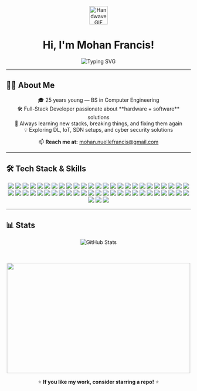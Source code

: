<div align="center">
  <img src="https://github.com/user-attachments/assets/abdae8fe-bac1-43bd-8223-77312a4f6cf5" height="50px" width="50px" alt="Handwave GIF" />
  <h1>Hi, I'm Mohan Francis!</h1>
</div>

<p align="center">
  <img src="https://readme-typing-svg.demolab.com?font=Fira+Code&size=28&pause=1500&color=FF6F61&center=true&vCenter=true&width=1050&lines=Hi!+I'm+Mohan+Francis.;Software+Engineer+%7C+Computer+Engineer.;I+build+impactful+hardware+%26+digital+solutions.;Let's+collaborate+and+make+cool+stuff+happen!" alt="Typing SVG" />
</p>

---

## 👨‍💻 About Me  
<p align="center">
🎓 25 years young — BS in Computer Engineering  
<br>🛠 Full-Stack Developer passionate about **hardware + software** solutions  
<br>🚀 Always learning new stacks, breaking things, and fixing them again  
<br>💡 Exploring DL, IoT, SDN setups, and cyber security solutions  
</p>

<p align="center">
📫 <strong>Reach me at:</strong> <a href="mailto:mohan.nuellefrancis@gmail.com">mohan.nuellefrancis@gmail.com</a>
</p>

---

## 🛠️ Tech Stack & Skills  

<p align="center">

<!-- Languages -->
<img src="https://img.shields.io/badge/C++-00599C?style=for-the-badge&logo=cplusplus&logoColor=white" />
<img src="https://img.shields.io/badge/C-283593?style=for-the-badge&logo=c&logoColor=white" />
<img src="https://img.shields.io/badge/Go-00ADD8?style=for-the-badge&logo=go&logoColor=white" />
<img src="https://img.shields.io/badge/Java-ED8B00?style=for-the-badge&logo=java&logoColor=white" />
<img src="https://img.shields.io/badge/C%23-239120?style=for-the-badge&logo=c-sharp&logoColor=white" />
<img src="https://img.shields.io/badge/Python-3776AB?style=for-the-badge&logo=python&logoColor=white" />
<img src="https://img.shields.io/badge/JavaScript-F7DF1E?style=for-the-badge&logo=javascript&logoColor=black" />
<img src="https://img.shields.io/badge/TypeScript-007ACC?style=for-the-badge&logo=typescript&logoColor=white" />
<img src="https://img.shields.io/badge/PHP-777BB4?style=for-the-badge&logo=php&logoColor=white" />
<img src="https://img.shields.io/badge/PowerShell-5391FE?style=for-the-badge&logo=powershell&logoColor=white" />

<!-- Frontend -->
<img src="https://img.shields.io/badge/HTML5-E34F26?style=for-the-badge&logo=html5&logoColor=white" />
<img src="https://img.shields.io/badge/CSS3-1572B6?style=for-the-badge&logo=css3&logoColor=white" />
<img src="https://img.shields.io/badge/React-61DAFB?style=for-the-badge&logo=react&logoColor=black" />
<img src="https://img.shields.io/badge/Next.js-000000?style=for-the-badge&logo=nextdotjs&logoColor=white" />
<img src="https://img.shields.io/badge/Tailwind_CSS-38B2AC?style=for-the-badge&logo=tailwind-css&logoColor=white" />
<img src="https://img.shields.io/badge/Framer_Motion-0055FF?style=for-the-badge&logo=framer&logoColor=white" />
<img src="https://img.shields.io/badge/Redux_Toolkit-764ABC?style=for-the-badge&logo=redux&logoColor=white" />
<!-- Backend -->
<img src="https://img.shields.io/badge/Node.js-339933?style=for-the-badge&logo=nodedotjs&logoColor=white" />
<img src="https://img.shields.io/badge/Express.js-000000?style=for-the-badge&logo=express&logoColor=white" />
<img src="https://img.shields.io/badge/FastAPI-009688?style=for-the-badge&logo=fastapi&logoColor=white" />
<img src="https://img.shields.io/badge/Flask-000000?style=for-the-badge&logo=flask&logoColor=white" />
<img src="https://img.shields.io/badge/Apache-D22128?style=for-the-badge&logo=apache&logoColor=white" />
<!-- Libraries -->
<!-- Databases -->
<img src="https://img.shields.io/badge/SQLite-003B57?style=for-the-badge&logo=sqlite&logoColor=white" />
<img src="https://img.shields.io/badge/Supabase-3ECF8E?style=for-the-badge&logo=supabase&logoColor=white" />
<img src="https://img.shields.io/badge/Redis-DC382D?style=for-the-badge&logo=redis&logoColor=white" />

<!-- Tools & DevOps -->
<img src="https://img.shields.io/badge/Docker-2496ED?style=for-the-badge&logo=docker&logoColor=white" />
<img src="https://img.shields.io/badge/Linux-FCC624?style=for-the-badge&logo=linux&logoColor=black" />
<img src="https://img.shields.io/badge/Windows-0078D6?style=for-the-badge&logo=windows&logoColor=white" />
<img src="https://img.shields.io/badge/Git-F05032?style=for-the-badge&logo=git&logoColor=white" />
<img src="https://img.shields.io/badge/GitHub-181717?style=for-the-badge&logo=github&logoColor=white" />
<img src="https://img.shields.io/badge/Vite-646CFF?style=for-the-badge&logo=vite&logoColor=white" />
<img src="https://img.shields.io/badge/Eclipse-2C2255?style=for-the-badge&logo=eclipse&logoColor=white" />
<img src="https://img.shields.io/badge/Firebase-FFCA28?style=for-the-badge&logo=firebase&logoColor=black" />

<!-- Hardware -->
<img src="https://img.shields.io/badge/Arduino-00979D?style=for-the-badge&logo=arduino&logoColor=white" />
<img src="https://img.shields.io/badge/Raspberry_Pi-A22846?style=for-the-badge&logo=raspberrypi&logoColor=white" />
<img src="https://img.shields.io/badge/Verilog-555555?style=for-the-badge" />
<img src="https://img.shields.io/badge/HDL-FF5722?style=for-the-badge" />
<img src="https://img.shields.io/badge/8086_Assembly-607D8B?style=for-the-badge" />

<!-- AI/ML -->
<img src="https://img.shields.io/badge/TensorFlow-FF6F00?style=for-the-badge&logo=tensorflow&logoColor=white" />
<img src="https://img.shields.io/badge/Scikit--Learn-F7931E?style=for-the-badge&logo=scikit-learn&logoColor=white" />
<img src="https://img.shields.io/badge/YOLO-000000?style=for-the-badge" />
<img src="https://img.shields.io/badge/Roboflow-00BFFF?style=for-the-badge" />
<img src="https://img.shields.io/badge/Google_Colab-F9AB00?style=for-the-badge&logo=googlecolab&logoColor=white" />
<img src="https://img.shields.io/badge/OpenCV-5C3EE8?style=for-the-badge&logo=opencv&logoColor=white" />

<!-- Design / Productivity -->
<img src="https://img.shields.io/badge/Figma-F24E1E?style=for-the-badge&logo=figma&logoColor=white" />
<img src="https://img.shields.io/badge/Notion-000000?style=for-the-badge&logo=notion&logoColor=white" />
<img src="https://img.shields.io/badge/Canva-00C4CC?style=for-the-badge&logo=canva&logoColor=white" />
<img src="https://img.shields.io/badge/Excel-217346?style=for-the-badge&logo=microsoftexcel&logoColor=white" />
<img src="https://img.shields.io/badge/Microsoft_365-217346?style=for-the-badge&logo=microsoft&logoColor=white" />
<img src="https://img.shields.io/badge/SharePoint-0078D4?style=for-the-badge&logo=microsoft-sharepoint&logoColor=white" />
<img src="https://img.shields.io/badge/Google_Drive-4285F4?style=for-the-badge&logo=googledrive&logoColor=white" />
<img src="https://img.shields.io/badge/-%20-5865F2?logo=discord&logoColor=white&style=for-the-badge" />
<img src="https://img.shields.io/badge/-%20-FF4500?logo=reddit&logoColor=white&style=for-the-badge" />



</p>

</p>

---

## 📊 Stats  
<p align="center">
  <!-- GitHub Stats -->
  <img src="https://github-readme-stats.vercel.app/api?username=IMMOEfr&show_icons=true&theme=transparent" alt="GitHub Stats" />
</p>
<p align="center">
  <a href="https://www.codewars.com/users/IMMOEfr" target="_blank">
<!--     <img src="https://github.r2v.ch/codewars?user=not-joosh&name=true&top_languages=true&stroke=%23b362ff&theme=gradient_purple_dark" alt="Codewars badge" /> -->
  </a>
  <br><br>
  <img src="https://github-readme-stats.vercel.app/api/top-langs/?username=IMMOEfr&layout=compact&langs_count=20&theme=radical&hide_border=true" height="300" width="500"/>
</p>

<p align="center">⭐ <strong>If you like my work, consider starring a repo!</strong> ⭐</p>
